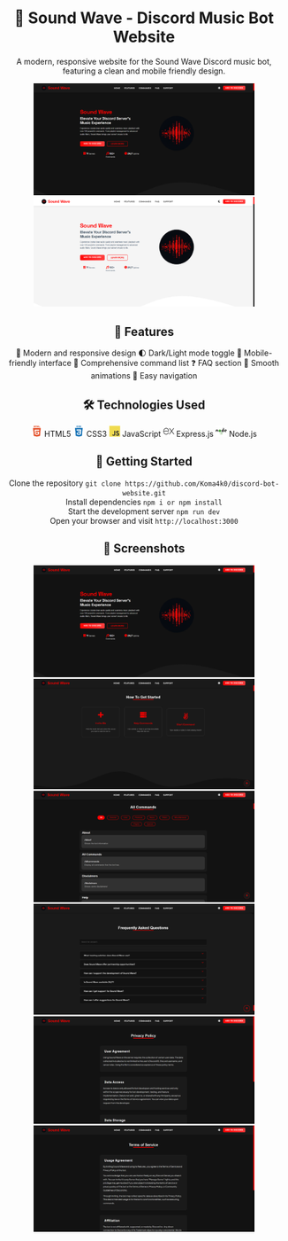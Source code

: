 <div align="center">

# 🎵 Sound Wave - Discord Music Bot Website

A modern, responsive website for the Sound Wave Discord music bot, featuring a clean and mobile friendly design.

<div align="center">
  <img src="images/home.png" alt="Home page - Light Mode" width="400">
  <img src="images/homeLight.png" alt="Home page - Dark Mode" width="400">
</div>

## 🌟 Features

🎨 Modern and responsive design
🌓 Dark/Light mode toggle
📱 Mobile-friendly interface
🎵 Comprehensive command list
❓ FAQ section
🔄 Smooth animations
🎯 Easy navigation

## 🛠️ Technologies Used

<img src="https://raw.githubusercontent.com/devicons/devicon/master/icons/html5/html5-plain-wordmark.svg" width="20"> HTML5
<img src="https://raw.githubusercontent.com/devicons/devicon/master/icons/css3/css3-plain-wordmark.svg" width="20"> CSS3
<img src="https://raw.githubusercontent.com/devicons/devicon/master/icons/javascript/javascript-original.svg" width="20"> JavaScript
<img src="https://raw.githubusercontent.com/devicons/devicon/master/icons/express/express-original.svg" width="20"> Express.js
<img src="https://raw.githubusercontent.com/devicons/devicon/master/icons/nodejs/nodejs-original-wordmark.svg" width="20"> Node.js

## 🚀 Getting Started

Clone the repository `git clone https://github.com/Koma4k0/discord-bot-website.git`<br>
Install dependencies `npm i or npm install`<br>
Start the development server `npm run dev`<br>
Open your browser and visit `http://localhost:3000`<br>

## 📸 Screenshots

<img src="images/home.png" alt="Home" width="400">

<img src="images/featuresSection.png" alt="Mobile view" width="400">

<img src="images/commandSection.png" alt="Mobile view" width="400">

<img src="images/faqSection.png" alt="Mobile view" width="400">

<img src="images/privacyPage.png" alt="Mobile view" width="400">

<img src="images/termsPage.png" alt="Mobile view" width="400">

</div>
